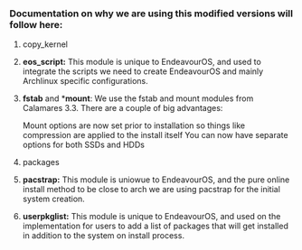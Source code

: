 ### Documentation on why we are using this modified versions will follow here:


1. copy_kernel

2. **eos_script:**
   This module is unique to EndeavourOS, and used to integrate the scripts we need to create EndeavourOS and mainly Archlinux specific configurations.

3. **fstab** and ***mount**:
   We use the fstab and mount modules from Calamares 3.3. There are a couple of big advantages:

    Mount options are now set prior to installation so things like compression are applied to the install itself
    You can now have separate options for both SSDs and HDDs

5. packages

6. **pacstrap:**
   This module is uniowue to EndeavourOS, and the pure online install method to be close to arch we are using pacstrap for the initial system creation.

7. **userpkglist:**
  This module is unique to EndeavourOS, and used on the implementation for users to add a list of packages that will get installed in addition to the         system on install process. 
